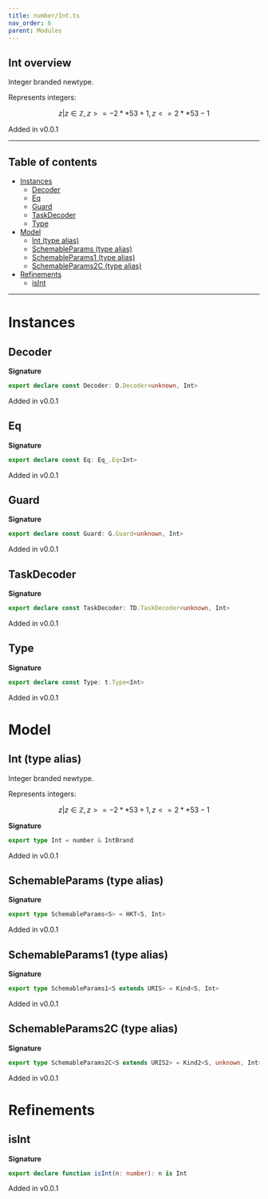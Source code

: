 ```yaml
---
title: number/Int.ts
nav_order: 6
parent: Modules
---
```


## Int overview

Integer branded newtype.

Represents integers:

```math
 { z | z ∈ ℤ, z >= -2 ** 53 + 1, z <= 2 ** 53 - 1 }
```

Added in v0.0.1

---

<h2 class="text-delta">Table of contents</h2>

- [Instances](#instances)
  - [Decoder](#decoder)
  - [Eq](#eq)
  - [Guard](#guard)
  - [TaskDecoder](#taskdecoder)
  - [Type](#type)
- [Model](#model)
  - [Int (type alias)](#int-type-alias)
  - [SchemableParams (type alias)](#schemableparams-type-alias)
  - [SchemableParams1 (type alias)](#schemableparams1-type-alias)
  - [SchemableParams2C (type alias)](#schemableparams2c-type-alias)
- [Refinements](#refinements)
  - [isInt](#isint)

---

# Instances

## Decoder

**Signature**

```ts
export declare const Decoder: D.Decoder<unknown, Int>
```

Added in v0.0.1

## Eq

**Signature**

```ts
export declare const Eq: Eq_.Eq<Int>
```

Added in v0.0.1

## Guard

**Signature**

```ts
export declare const Guard: G.Guard<unknown, Int>
```

Added in v0.0.1

## TaskDecoder

**Signature**

```ts
export declare const TaskDecoder: TD.TaskDecoder<unknown, Int>
```

Added in v0.0.1

## Type

**Signature**

```ts
export declare const Type: t.Type<Int>
```

Added in v0.0.1

# Model

## Int (type alias)

Integer branded newtype.

Represents integers:

```math
 { z | z ∈ ℤ, z >= -2 ** 53 + 1, z <= 2 ** 53 - 1 }
```

**Signature**

```ts
export type Int = number & IntBrand
```

Added in v0.0.1

## SchemableParams (type alias)

**Signature**

```ts
export type SchemableParams<S> = HKT<S, Int>
```

Added in v0.0.1

## SchemableParams1 (type alias)

**Signature**

```ts
export type SchemableParams1<S extends URIS> = Kind<S, Int>
```

Added in v0.0.1

## SchemableParams2C (type alias)

**Signature**

```ts
export type SchemableParams2C<S extends URIS2> = Kind2<S, unknown, Int>
```

Added in v0.0.1

# Refinements

## isInt

**Signature**

```ts
export declare function isInt(n: number): n is Int
```

Added in v0.0.1

